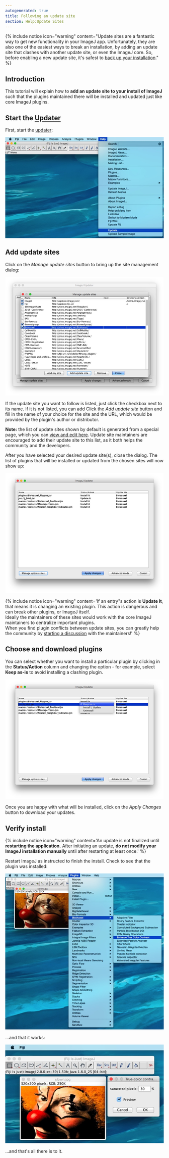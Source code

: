 ```yaml
---
autogenerated: true
title: Following an update site
section: Help:Update Sites
---
```


{% include notice icon="warning" content="Update sites are a fantastic way to
get new functionality in your ImageJ app. Unfortunately, they are also one of
the easiest ways to break an installation, by adding an update site that
clashes with another update site, or even the ImageJ core. So, before enabling
a new update site, it's safest to
[back up your installation](/plugins/make-fiji-package)." %}

## Introduction

This tutorial will explain how to **add an update site to your install of ImageJ** such that the plugins maintained there will be installed and updated just like core ImageJ plugins.

## Start the [Updater](/plugins/updater)

First, start the [updater](/plugins/updater):

![](/media/how-to-setup-a-plugin-distribution-site-1.jpg)

## Add update sites

Click on the *Manage update sites* button to bring up the site management dialog:

<img src="/media/mamed-3.jpg" width="770"/>

If the update site you want to follow is listed, just click the checkbox next to its name. If it is not listed, you can add Click the *Add update site* button and fill in the name of your choice for the site and the URL, which would be provided by the plugin's author or distributor.

**Note:** the list of update sites shown by default is generated from a special page, which you can [view and edit here](/list-of-update-sites). Update site maintainers are encouraged to add their update site to this list, as it both helps the community and the developers.

After you have selected your desired update site(s), close the dialog. The list of plugins that will be installed or updated from the chosen sites will now show up:

<img src="/media/addpluginsite-5.jpg" width="770"/>

{% include notice icon="warning" content='If an entry"s action is **Update It**, that means it is changing an existing plugin. This action is dangerous and can break other plugins, or ImageJ itself.  
Ideally the maintainers of these sites would work with the core ImageJ maintainers to centralize important plugins.  
When you find plugin conflicts between update sites, you can greatly help the community by [starting a discussion](/help) with the maintainers!' %}

## Choose and download plugins

You can select whether you want to install a particular plugin by clicking in the **Status/Action** column and changing the option - for example, select **Keep as-is** to avoid installing a clashing plugin.

<img src="/media/addpluginsite-6.jpg" width="770"/>

Once you are happy with what will be installed, click on the *Apply Changes* button to download your updates.

## Verify install

{% include notice icon="warning" content='An update is not finalized until **restarting the application.** After initiating an update, **do not modify your ImageJ installation manually** until after restarting at least once.' %}

Restart ImageJ as instructed to finish the install. Check to see that the plugin was installed:

![](/media/addpluginsite-7.jpg)

...and that it works:

![](/media/addpluginsite-8.jpg)

...and that's all there is to it.


